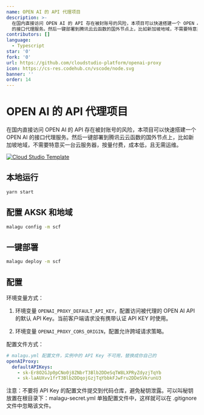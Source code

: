 ```yaml
---
name: OPEN AI 的 API 代理项目
description: >-
  在国内直接访问 OPEN AI 的 API 存在被封账号的风险，本项目可以快速搭建一个 OPEN AI
  的接口代理服务。然后一键部署到腾讯云云函数的国外节点上，比如新加坡地域，不需要特意买一台云服务器，按量付费，成本低，且无需运维。
contributors: []
language:
  - Typescript
star: '0'
fork: '0'
url: https://github.com/cloudstudio-platform/openai-proxy
icon: https://cs-res.codehub.cn/vscode/node.svg
banner: ''
order: 14
---
```


# OPEN AI 的 API 代理项目

在国内直接访问 OPEN AI 的 API 存在被封账号的风险，本项目可以快速搭建一个 OPEN AI 的接口代理服务。然后一键部署到腾讯云云函数的国外节点上，比如新加坡地域，不需要特意买一台云服务器，按量付费，成本低，且无需运维。

[![Cloud Studio Template](https://cs-res.codehub.cn/common/assets/icon-badge.svg)](https://cloudstudio.net/#https://github.com/cloudstudio-platform/openai-proxy.git)

## 本地运行

```bash
yarn start
```

## 配置 AKSK 和地域

```bash
malagu config -m scf
```

## 一键部署

```bash
malagu deploy -m scf
```

## 配置

环境变量方式：

1. 环境变量 `OPENAI_PROXY_DEFAULT_API_KEY`，配置访问被代理的 OPEN AI API 的默认 API Key。当前客户端请求没有携带认证 API KEY 时使用。

1. 环境变量 `OPENAI_PROXY_CORS_ORIGIN`，配置允许跨域请求策略。

配置文件方式：

```yaml
# malagu.yml 配置文件，实例中的 API Key 不可用，替换成你自己的
openAIProxy:
  defaultAPIKeys: 
    - sk-Er8O2GJp0pCNo0j8ZNbrT3Blb2DDeSqTW8LXPRyZdyzjTqYb
    - sk-laAUXvv1frT3Blb2DDqojGzjTqYbbkFJwFru2DDeSVkrunU3
```

注意：不要将 API Key 的配置文件提交到代码仓库，避免秘钥泄露。可以叫秘钥放置在根目录下：malagu-secret.yml 单独配置文件中，这样就可以在 .gitignore 文件中忽略该文件。
